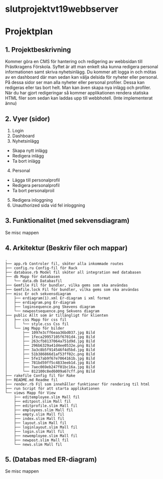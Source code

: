 # slutprojektvt19webbserver

# Projektplan

## 1. Projektbeskrivning
Kommer göra en CMS för hantering och redigering av 
webbsidan till Prästkragens Förskola. Syftet är att man enkelt ska kunna redigera personal informationen samt
skriva nyhetsinlägg. Du kommer att logga in och mötas av en dashboard där man sedan kan välja delsida för nyheter eller personal. På dessa sidor ser man alla nyheter eller personal profiler. Dessa kan redigeras eller tas bort helt. Man kan även skapa nya inlägg och profiler. När du har gjort redigeringar så kommer applikationen rendera statiska HTML filer som sedan
kan laddas upp till webbhotell. (Inte implementerat ännu)
## 2. Vyer (sidor)
1. Login
2. Dashboard
3. Nyhetsinlägg
* Skapa nytt inlägg
* Redigera inlägg
* Ta bort inlägg
4. Personal
* Lägga till personalprofil
* Redigera personalprofil
* Ta bort personalproil
5. Redigera inloggning
6. Unauthorized sida vid fel inloggning
## 3. Funktionalitet (med sekvensdiagram)
Se misc mappen
## 4. Arkitektur (Beskriv filer och mappar)
```
.
├── app.rb Controler fil, sköter alla inkommade routes
├── config.ru Config-fil för Rack
├── database.rb Model fil sköter all integration med databasen  
├── db Mapp för databasen
│   └── data.db Databasfil
├── Gemfile Fil för bundler, vilka gems som ska användas
├── Gemfile.lock Fil för bundler, vilka gems som ska användas
├── misc Er och sekvensdiagram
│   ├── erdiagram(1).xml Er-diagram i xml format
│   ├── erdiagram.png Er-diagram
│   ├── loginsequence.png Skevens diagram
│   └── newpostsequence.png Sekvens diagram
├── public Allt som är tillängligt för klienten
│   ├── css Mapp för css fil
│   │   └── style.css Css fil
│   └── img Mapp för bilder
│       ├── 1097e3cff6eaa36bd037.jpg Bild
│       ├── 1feca29957105f6701d4.jpg Bild
│       ├── 263cfb8137064a751d9d.jpg Bild
│       ├── 296b6329a41d4ee0532e.png Bild
│       ├── 3a3c8b5f914546f4d5bd.jpg Bild
│       ├── 51b386866d1af53ff02c.png Bild
│       ├── 5fe17ab9f67e7064161b.jpg Bild
│       ├── 781bd59ff5c4833eeb1d.jpg Bild
│       ├── 7aec069eb247f01bc16a.jpg Bild
│       └── 812100c8ed6009a67cff.png Bild
├── rakefile Config fil för Rake
├── README.md Readme fil
├── render.rb Fil som innehåller funktioner för rendering til html
├── run Script för att starta applikationen
└── views Mapp för View
    ├── editemployee.slim Mall fil
    ├── editpost.slim Mall fil
    ├── editprofile.slim Mall fil
    ├── employees.slim Mall fil
    ├── empty.slim Mall fil
    ├── index.slim Mall fil
    ├── layout.slim Mall fil
    ├── loginlayout.slim Mall fil
    ├── login.slim Mall fil
    ├── newemployee.slim Mall fil
    ├── newpost.slim Mall fil
    └── news.slim Mall fil
```
## 5. (Databas med ER-diagram)
Se misc mappen
